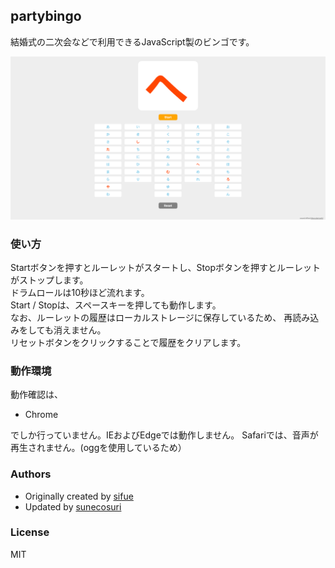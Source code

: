 ## partybingo 

結婚式の二次会などで利用できるJavaScript製のビンゴです。

![partybingo](https://github.com/sunecosuri/partybingo/raw/master/assets/screenshot.png)

### 使い方

Startボタンを押すとルーレットがスタートし、Stopボタンを押すとルーレットがストップします。  
ドラムロールは10秒ほど流れます。  
Start / Stopは、スペースキーを押しても動作します。  
なお、ルーレットの履歴はローカルストレージに保存しているため、
再読み込みをしても消えません。  
リセットボタンをクリックすることで履歴をクリアします。  

### 動作環境

動作確認は、

* Chrome

でしか行っていません。IEおよびEdgeでは動作しません。
Safariでは、音声が再生されません。(oggを使用しているため）

### Authors

* Originally created by [sifue](https://github.com/sifue/partybingo)
* Updated by [sunecosuri](https://github.com/sunecosuri)

### License

MIT
